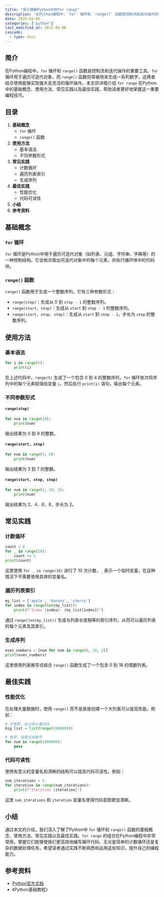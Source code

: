 ```yaml
---
title: "深入理解Python中的for range"
description: "在Python编程中，`for` 循环和 `range()` 函数是控制流和迭代操作的重要工具。`for` 循环用于遍历可迭代对象，而 `range()` 函数则常被用来生成一系列数字，这两者结合使用能够实现强大且灵活的循环操作。本文将详细介绍 `for range` 在Python中的基础概念、使用方法、常见实践以及最佳实践，帮助读者更好地掌握这一重要编程技巧。"
date: 2025-04-06
categories: ["python"]
last_modified_at: 2025-04-06
cascade:
  - type: docs
---
```



## 简介
在Python编程中，`for` 循环和 `range()` 函数是控制流和迭代操作的重要工具。`for` 循环用于遍历可迭代对象，而 `range()` 函数则常被用来生成一系列数字，这两者结合使用能够实现强大且灵活的循环操作。本文将详细介绍 `for range` 在Python中的基础概念、使用方法、常见实践以及最佳实践，帮助读者更好地掌握这一重要编程技巧。

<!-- more -->
## 目录
1. **基础概念**
    - `for` 循环
    - `range()` 函数
2. **使用方法**
    - 基本语法
    - 不同参数形式
3. **常见实践**
    - 计数循环
    - 遍历列表索引
    - 生成序列
4. **最佳实践**
    - 性能优化
    - 代码可读性
5. **小结**
6. **参考资料**

## 基础概念
### `for` 循环
`for` 循环是Python中用于遍历可迭代对象（如列表、元组、字符串、字典等）的一种控制结构。它会依次取出可迭代对象中的每个元素，并执行循环体中的代码块。

### `range()` 函数
`range()` 函数用于生成一个整数序列。它有三种参数形式：
- `range(stop)`：生成从 0 到 `stop - 1` 的整数序列。
- `range(start, stop)`：生成从 `start` 到 `stop - 1` 的整数序列。
- `range(start, stop, step)`：生成从 `start` 到 `stop - 1`，步长为 `step` 的整数序列。

## 使用方法
### 基本语法
```python
for i in range(5):
    print(i)
```
在上述代码中，`range(5)` 生成了一个包含 0 到 4 的整数序列，`for` 循环依次将序列中的每个元素赋值给变量 `i`，然后执行 `print(i)` 语句，输出每个元素。

### 不同参数形式
#### `range(stop)`
```python
for num in range(10):
    print(num)
```
输出结果为 0 到 9 的整数。

#### `range(start, stop)`
```python
for num in range(3, 8):
    print(num)
```
输出结果为 3 到 7 的整数。

#### `range(start, stop, step)`
```python
for num in range(2, 10, 2):
    print(num)
```
输出结果为 2、4、6、8，步长为 2。

## 常见实践
### 计数循环
```python
count = 0
for _ in range(10):
    count += 1
print(count)  
```
这里使用 `for _ in range(10)` 进行了 10 次计数，`_` 表示一个临时变量，在这种情况下不需要使用具体的变量名。

### 遍历列表索引
```python
my_list = ['apple', 'banana', 'cherry']
for index in range(len(my_list)):
    print(f"Index {index}: {my_list[index]}")
```
通过 `range(len(my_list))` 生成与列表长度相等的索引序列，从而可以遍历列表的每个元素及其索引。

### 生成序列
```python
even_numbers = [num for num in range(0, 20, 2)]
print(even_numbers)  
```
这里使用列表推导式结合 `range()` 函数生成了一个包含 0 到 18 的偶数列表。

## 最佳实践
### 性能优化
在处理大量数据时，使用 `range()` 而不是直接创建一个大列表可以提高性能。例如：
```python
# 不推荐，会占用大量内存
big_list = list(range(1000000))

# 推荐，按需生成数字
for num in range(1000000):
    pass  
```

### 代码可读性
使用有意义的变量名和清晰的结构可以提高代码可读性。例如：
```python
num_iterations = 5
for iteration in range(num_iterations):
    print(f"Iteration {iteration}")
```
这里 `num_iterations` 和 `iteration` 变量名使得代码意图更加清晰。

## 小结
通过本文的介绍，我们深入了解了Python中 `for` 循环和 `range()` 函数的基础概念、使用方法、常见实践以及最佳实践。`for range` 的组合在Python编程中非常常用，掌握它们能够使我们更高效地编写循环代码，无论是简单的计数循环还是复杂的数据处理任务。希望读者通过实践不断熟悉和运用这些知识，提升自己的编程能力。

## 参考资料
- [Python官方文档](https://docs.python.org/3/)
- 《Python基础教程》